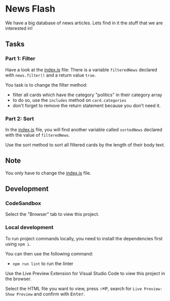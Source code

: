 # News Flash

We have a big database of news articles. Lets find in it the stuff that we are interested in!

## Tasks

### Part 1: Filter

Have a look at the [index.js](./js/index.js) file: There is a variable `filteredNews` declared with `news.filter()` and a return value `true`.

You task is to change the filter method:

- filter all cards which have the category "politics" in their category array
- to do so, use the `includes` method on `card.categories`
- don't forget to remove the return statement because you don't need it.

### Part 2: Sort

In the [index.js](./js/index.js) file, you will find another variable called `sortedNews` declared with the value of `filteredNews`.

Use the sort method to sort all filtered cards by the length of their body text.

## Note

You only have to change the [index.js](./js/index.js) file.

## Development

### CodeSandbox

Select the "Browser" tab to view this project.

### Local development

To run project commands locally, you need to install the dependencies first using `npm i`.

You can then use the following command:

- `npm run lint` to run the linter

Use the Live Preview Extension for Visual Studio Code to view this project in the browser.

Select the HTML file you want to view, press <kbd>⇧</kbd><kbd>⌘</kbd><kbd>P</kbd>, search for `Live Preview: Show Preview` and confirm with <kbd>Enter</kbd>.
